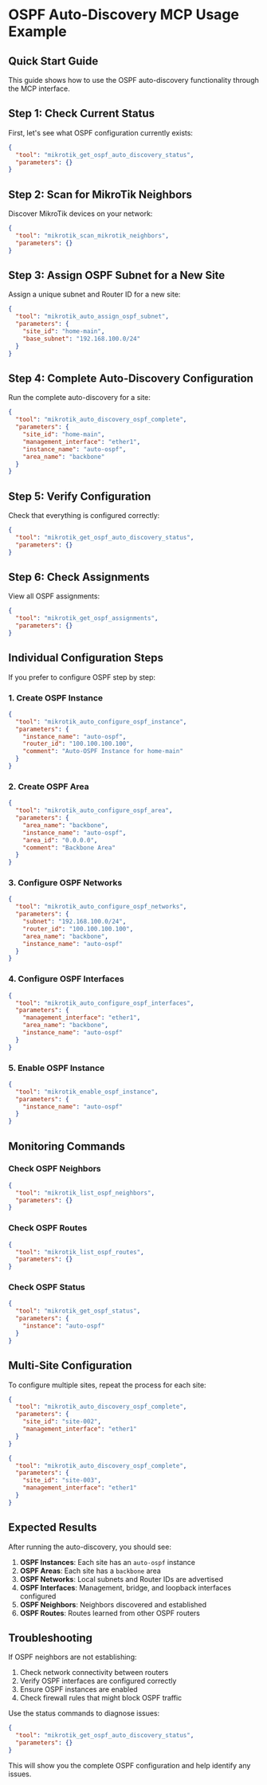 # OSPF Auto-Discovery MCP Usage Example

## Quick Start Guide

This guide shows how to use the OSPF auto-discovery functionality through the MCP interface.

## Step 1: Check Current Status

First, let's see what OSPF configuration currently exists:

```json
{
  "tool": "mikrotik_get_ospf_auto_discovery_status",
  "parameters": {}
}
```

## Step 2: Scan for MikroTik Neighbors

Discover MikroTik devices on your network:

```json
{
  "tool": "mikrotik_scan_mikrotik_neighbors",
  "parameters": {}
}
```

## Step 3: Assign OSPF Subnet for a New Site

Assign a unique subnet and Router ID for a new site:

```json
{
  "tool": "mikrotik_auto_assign_ospf_subnet",
  "parameters": {
    "site_id": "home-main",
    "base_subnet": "192.168.100.0/24"
  }
}
```

## Step 4: Complete Auto-Discovery Configuration

Run the complete auto-discovery for a site:

```json
{
  "tool": "mikrotik_auto_discovery_ospf_complete",
  "parameters": {
    "site_id": "home-main",
    "management_interface": "ether1",
    "instance_name": "auto-ospf",
    "area_name": "backbone"
  }
}
```

## Step 5: Verify Configuration

Check that everything is configured correctly:

```json
{
  "tool": "mikrotik_get_ospf_auto_discovery_status",
  "parameters": {}
}
```

## Step 6: Check Assignments

View all OSPF assignments:

```json
{
  "tool": "mikrotik_get_ospf_assignments",
  "parameters": {}
}
```

## Individual Configuration Steps

If you prefer to configure OSPF step by step:

### 1. Create OSPF Instance

```json
{
  "tool": "mikrotik_auto_configure_ospf_instance",
  "parameters": {
    "instance_name": "auto-ospf",
    "router_id": "100.100.100.100",
    "comment": "Auto-OSPF Instance for home-main"
  }
}
```

### 2. Create OSPF Area

```json
{
  "tool": "mikrotik_auto_configure_ospf_area",
  "parameters": {
    "area_name": "backbone",
    "instance_name": "auto-ospf",
    "area_id": "0.0.0.0",
    "comment": "Backbone Area"
  }
}
```

### 3. Configure OSPF Networks

```json
{
  "tool": "mikrotik_auto_configure_ospf_networks",
  "parameters": {
    "subnet": "192.168.100.0/24",
    "router_id": "100.100.100.100",
    "area_name": "backbone",
    "instance_name": "auto-ospf"
  }
}
```

### 4. Configure OSPF Interfaces

```json
{
  "tool": "mikrotik_auto_configure_ospf_interfaces",
  "parameters": {
    "management_interface": "ether1",
    "area_name": "backbone",
    "instance_name": "auto-ospf"
  }
}
```

### 5. Enable OSPF Instance

```json
{
  "tool": "mikrotik_enable_ospf_instance",
  "parameters": {
    "instance_name": "auto-ospf"
  }
}
```

## Monitoring Commands

### Check OSPF Neighbors

```json
{
  "tool": "mikrotik_list_ospf_neighbors",
  "parameters": {}
}
```

### Check OSPF Routes

```json
{
  "tool": "mikrotik_list_ospf_routes",
  "parameters": {}
}
```

### Check OSPF Status

```json
{
  "tool": "mikrotik_get_ospf_status",
  "parameters": {
    "instance": "auto-ospf"
  }
}
```

## Multi-Site Configuration

To configure multiple sites, repeat the process for each site:

```json
{
  "tool": "mikrotik_auto_discovery_ospf_complete",
  "parameters": {
    "site_id": "site-002",
    "management_interface": "ether1"
  }
}
```

```json
{
  "tool": "mikrotik_auto_discovery_ospf_complete",
  "parameters": {
    "site_id": "site-003",
    "management_interface": "ether1"
  }
}
```

## Expected Results

After running the auto-discovery, you should see:

1. **OSPF Instances**: Each site has an `auto-ospf` instance
2. **OSPF Areas**: Each site has a `backbone` area
3. **OSPF Networks**: Local subnets and Router IDs are advertised
4. **OSPF Interfaces**: Management, bridge, and loopback interfaces configured
5. **OSPF Neighbors**: Neighbors discovered and established
6. **OSPF Routes**: Routes learned from other OSPF routers

## Troubleshooting

If OSPF neighbors are not establishing:

1. Check network connectivity between routers
2. Verify OSPF interfaces are configured correctly
3. Ensure OSPF instances are enabled
4. Check firewall rules that might block OSPF traffic

Use the status commands to diagnose issues:

```json
{
  "tool": "mikrotik_get_ospf_auto_discovery_status",
  "parameters": {}
}
```

This will show you the complete OSPF configuration and help identify any issues.
